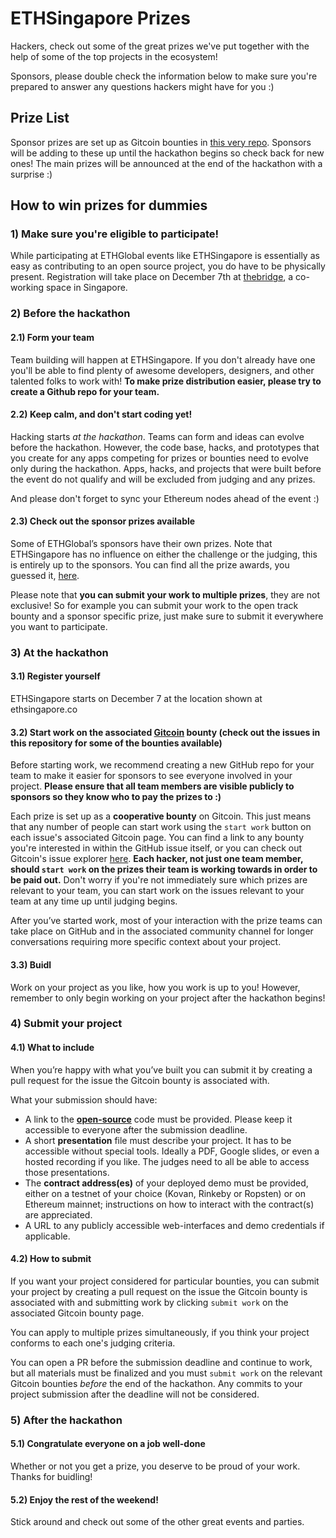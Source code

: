 # ETHSingapore Prizes

Hackers, check out some of the great prizes we've put together with the help of some of the top projects in the ecosystem!

Sponsors, please double check the information below to make sure you're prepared to answer any questions hackers might have for you :)

## Prize List

Sponsor prizes are set up as Gitcoin bounties in [this very repo](https://github.com/ethglobal/ethsingapore-bounties). Sponsors will be adding to these up until the hackathon begins so check back for new ones! The main prizes will be announced at the end of the hackathon with a surprise :)

## How to win prizes for dummies

### 1) Make sure you're eligible to participate!

While participating at ETHGlobal events like ETHSingapore is essentially as easy as contributing to an open source project, you do have to be physically present. Registration will take place on December 7th at [thebridge](https://www.google.com/maps/place/The+Metro+@+thebridge/@1.2916995,103.7845961,17z/data=!4m5!3m4!1s0x31da1a52fd2908d3:0x6ed460d67d33755c!8m2!3d1.2911997!4d103.7841236), a co-working space in Singapore.

### 2) Before the hackathon

#### 2.1) Form your team

Team building will happen at ETHSingapore. If you don't already have one you'll be able to find plenty of awesome developers, designers, and other talented folks to work with! **To make prize distribution easier, please try to create a Github repo for your team.**

#### 2.2) Keep calm, and don't start coding yet!

Hacking starts *at the hackathon*. Teams can form and ideas can evolve before the hackathon. However, the code base, hacks, and prototypes that you create for any apps competing for prizes or bounties need to evolve only during the hackathon. Apps, hacks, and projects that were built before the event do not qualify and will be excluded from judging and any prizes.

And please don't forget to sync your Ethereum nodes ahead of the event :)

#### 2.3) Check out the sponsor prizes available

Some of ETHGlobal’s sponsors have their own prizes. Note that ETHSingapore has no influence on either the challenge or the judging, this is entirely up to the sponsors. You can find all the prize awards, you guessed it, [here](https://github.com/ethglobal/ethsingapore-bounties/issues).

Please note that **you can submit your work to multiple prizes**, they are not exclusive! So for example you can submit your work to the open track bounty and a sponsor specific prize, just make sure to submit it everywhere you want to participate.

### 3) At the hackathon

#### 3.1) Register yourself

ETHSingapore starts on December 7 at the location shown at ethsingapore.co 

#### 3.2) Start work on the associated [Gitcoin](https://gitcoin.co/explorer) bounty (check out the issues in this repository for some of the bounties available)

Before starting work, we recommend creating a new GitHub repo for your team to make it easier for sponsors to see everyone involved in your project. **Please ensure that all team members are visible publicly to sponsors so they know who to pay the prizes to :)**

Each prize is set up as a **cooperative bounty** on Gitcoin. This just means that any number of people can start work using the `start work` button on each issue's associated Gitcoin page. You can find a link to any bounty you're interested in within the GitHub issue itself, or you can check out Gitcoin's issue explorer [here](https://gitcoin.co/explorer). **Each hacker, not just one team member, should `start work` on the prizes their team is working towards in order to be paid out.** Don't worry if you're not immediately sure which prizes are relevant to your team, you can start work on the issues relevant to your team at any time up until judging begins.

After you’ve started work, most of your interaction with the prize teams can take place on GitHub and in the associated community channel for longer conversations requiring more specific context about your project.

#### 3.3) Buidl

Work on your project as you like, how you work is up to you! However, remember to only begin working on your project after the hackathon begins!

### 4) Submit your project

#### 4.1) What to include

When you’re happy with what you’ve built you can submit it by creating a pull request for the issue the Gitcoin bounty is associated with.

What your submission should have:

- A link to the [**open-source**](https://opensource.org/licenses) code must be provided. Please keep it accessible to everyone after the submission deadline.
- A short **presentation** file must describe your project. It has to be accessible without special tools. Ideally a PDF, Google slides, or even a hosted recording if you like. The judges need to all be able to access those presentations.
- The **contract address(es)** of your deployed demo must be provided, either on a testnet of your choice (Kovan, Rinkeby or Ropsten) or on Ethereum mainnet; instructions on how to interact with the contract(s) are appreciated.
- A URL to any publicly accessible web-interfaces and demo credentials if applicable.

#### 4.2) How to submit

If you want your project considered for particular bounties, you can submit your project by creating a pull request on the issue the Gitcoin bounty is associated with and submitting work by clicking `submit work` on the associated Gitcoin bounty page.

You can apply to multiple prizes simultaneously, if you think your project conforms to each one's judging criteria.

You can open a PR before the submission deadline and continue to work, but all materials must be finalized and you must `submit work` on the relevant Gitcoin bounties *before* the end of the hackathon. Any commits to your project submission after the deadline will not be considered.

### 5) After the hackathon

#### 5.1) Congratulate everyone on a job well-done

Whether or not you get a prize, you deserve to be proud of your work. Thanks for buidling!

#### 5.2) Enjoy the rest of the weekend!

Stick around and check out some of the other great events and parties.
